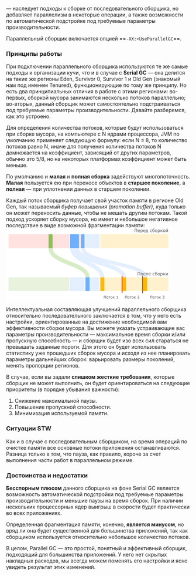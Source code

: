 — наследует подходы к сборке от последовательного сборщика, но добавляет параллелизм в некоторые операции, а также возможности по автоматической подстройке под требуемые параметры производительности.

Параллельный сборщик включается опцией ==`-XX:+UseParallelGC`==.

### Принципы работы
При подключении параллельного сборщика используются те же самые подходы к организации кучи, что и в случае с **Serial GC** — она делится на такие же регионы Eden, Survivor 0, Survivor 1 и Old Gen (знакомый нам под именем Tenured), функционирующие по тому же принципу. Но есть два принципиальных отличия в работе с этими регионами:
	во-первых, сборкой мусора занимаются несколько потоков параллельно; 
	во-вторых, данный сборщик может самостоятельно подстраиваться под требуемые параметры производительности. Давайте разберемся, как это устроено.

Для определения количества потоков, которые будут использоваться при сборке мусора, на компьютере с N ядрами процессора, JVM по умолчанию применяет следующую формулу: если N ≤ 8, то количество потоков равно N, иначе для получения количества потоков N домножается на коэффициент, зависящий от других параметров, обычно это 5/8, но на некоторых платформах коэффициент может быть меньше.

По умолчанию и **малая** и **полная сборка** задействуют многопоточность. **Малая** пользуется ею при переносе объектов в **старшее поколение**, а **полная** — при уплотнении данных в старшем поколении.

Каждый поток сборщика получает свой участок памяти в регионе Old Gen, так называемый _буфер повышения (promotion buffer)_, куда только он может переносить данные, чтобы не мешать другим потокам. Такой подход ускоряет сборку мусора, но имеет и небольшое негативное последствие в виде возможной фрагментации памяти:  
![|446x195](./_Attachments_Parallel_GC/Pasted%20image%2020241017171726.png)
  
Интеллектуальная составляющая улучшений параллельного сборщика относительно последовательного заключается в том, что у него есть настройки, ориентированные на достижение необходимой вам эффективности сборки мусора. Вы можете указать устраивающие вас параметры производительности — максимальное время сборки и/или пропускную способность — и сборщик будет изо всех сил стараться не превышать заданные пороги. Для этого он будет использовать статистику уже прошедших сборок мусора и исходя из нее планировать параметры дальнейших сборок: варьировать размеры поколений, менять пропорции регионов.

В случае, если вы задали **слишком жесткие требования**, которые сборщик не может выполнить, он будет ориентироваться на следующие приоритеты (в порядке убывания важности):  

1. Снижение максимальной паузы.
2. Повышение пропускной способности.
3. Минимизация используемой памяти.


### Ситуации STW

Как и в случае с последовательным сборщиком, на время операций по очистке памяти все основные потоки приложения останавливаются. Разница только в том, что пауза, как правило, короче за счет выполнения части работ в параллельном режиме.

### Достоинства и недостатки

**Бесспорным плюсом** данного сборщика на фоне Serial GC является возможность автоматической подстройки под требуемые параметры производительности и меньшие паузы на время cборок. При наличии нескольких процессорных ядер выигрыш в скорости будет практически во всех приложениях.  
  
Определенная фрагментация памяти, конечно, **является минусом**, но вряд ли она будет существенной для большинства приложений, так как сборщиком используется относительно небольшое количество потоков.  
  
В целом, Parallel GC — это простой, понятный и эффективный сборщик, подходящий для большинства приложений. У него нет скрытых накладных расходов, мы всегда можем поменять его настройки и ясно увидеть результат этих изменений.